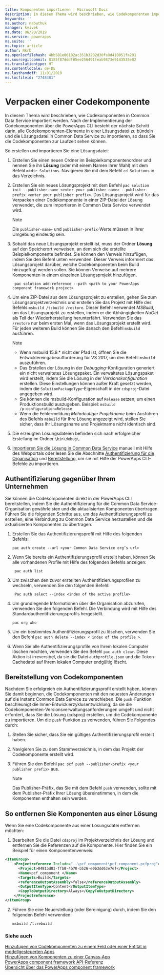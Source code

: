 ```yaml
---
title: Komponenten importieren | Microsoft Docs
description: In diesem Thema wird beschrieben, wie Codekomponenten importiert werden
keywords: ''
ms.author: nabuthuk
manager: kvivek
ms.date: 06/20/2019
ms.service: powerapps
ms.suite: ''
ms.topic: article
author: Nkrb
ms.openlocfilehash: 4bb581e06102ac351b3202d30fa8d418951fa291
ms.sourcegitcommit: 8185f87dddf05ee256491feab9873e9143535e02
ms.translationtype: HT
ms.contentlocale: de-DE
ms.lasthandoff: 11/01/2019
ms.locfileid: "2748481"
---
```

# <a name="package-a-code-component"></a>Verpacken einer Codekomponente

In diesem Thema wird beschrieben, wie Codekomponenten in Common Data Service importiert werden. Nach der Implementierung der Codekomponenten über die PowerApps CLI besteht der nächste Schritt darin, alle Codekomponenten-Elemente in einer Lösungsdatei zu bündeln und die Lösungsdatei in Common Data Service zu importieren, so dass Sie die Codekomponenten zur Laufzeit sehen können.

So erstellen und importieren Sie eine Lösungsdatei:

1. Erstellen Sie einen neuen Ordner im Beispielkomponentenordner und nennen Sie ihn **Lösung** (oder mit einem Namen Ihrer Wahl) mit dem Befehl `mkdir Solutions`. Navigieren Sie mit dem Befehl `cd Solutions` in das Verzeichnis.

2. Erstellen Sie ein neues Lösungsprojekt mit dem Befehl `pac solution init --publisher-name <enter your publisher name> --publisher-prefix <enter your publisher prefix>`. Das Lösungsprojekt wird für das Verpacken einer Codekomponente in einer ZIP-Datei der Lösung verwendet, die zum Importieren in Common Data Service verwendet wird.

   > [!NOTE]
   > Die `publisher-name`- und `publisher-prefix`-Werte müssen in Ihrer Umgebung eindeutig sein.
 
3. Sobald das neue Lösungsprojekt erstellt ist, muss der Ordner **Lösung** auf den Speicherort verweisen, an dem sich die erstellte Beispielkomponente befindet. Sie können den Verweis hinzufügen, indem Sie den Befehl unten verwenden. Dieser Verweis informiert das Lösungsprojekt darüber, welche Codekomponenten beim Build hinzugefügt werden sollen. Sie können Verweise auf mehrere Komponenten in einem einzelnen Lösungsprojekt hinzufügen.

   ```CLI   
    pac solution add-reference --path <path to your PowerApps component framework project>
   ```

3. Um eine ZIP-Datei aus dem Lösungsprojekt zu erstellen, gehen Sie zum Lösungsprojektverzeichnis und erstellen Sie das Projekt mit Hilfe des Befehls `msbuild /t:build /restore`. Dieser Befehl verwendet *MSBuild*, um das Lösungsprojekt zu erstellen, indem er die Abhängigkeiten *NuGet* als Teil der Wiederherstellung herunterfährt. Verwenden Sie das `/restore` nur beim ersten Mal, wenn das Lösungsprojekt erstellt wird. Für jeden weiteren Build können Sie danach den Befehl `msbuild` ausführen.


    > [!NOTE]
    > - Wenn msbuild 15.9.* nicht der Pfad ist, öffnen Sie die Entwicklereingabeaufforderung für VS 2017, um den Befehl `msbuild` auszuführen.
    > - Das Erstellen der Lösung in der *Debugging*-Konfiguration generiert ein nicht verwaltetes Lösungspaket. Ein verwaltetes Lösungspaket wird erstellt, indem Sie die Lösung in der *Versionskonfiguration* erstellen. Diese Einstellungen können außer Kraft gesetzt werden, indem die `SolutionPackageType`-Eigenschaft in der `cdsproj`-Datei angegeben wird.
    > - Sie können die msbuild-Konfiguration auf `Release` setzen, um einen Produktionsbuild auszugeben. Beispiel: `msbuild /p:configuration=Release`
    > - Wenn die Fehlermeldung *Mehrdeutiger Projektname* beim Ausführen des Befehls `msbuild` für Ihre Lösung angezeigt wird, stellen Sie sicher, dass Ihr Lösungsname und Projektname nicht identisch sind.

4. Die erzeugten Lösungsdateien befinden sich nach erfolgreicher Erstellung im Ordner `\bin\debug\`.
5. [Importieren Sie die Lösung in Common Data Service](https://docs.microsoft.com/powerapps/maker/common-data-service/import-update-export-solutions) manuell mit Hilfe des Webportals oder lesen Sie die Abschnitte [Authentifizierung für die Organisation](#authenticating-to-your-organization) und [Bereitstellung](#deploying-code-components), um sie mit Hilfe der PowerApps CLI-Befehle zu importieren.

## <a name="authenticating-to-your-organization"></a>Authentifizierung gegenüber Ihrem Unternehmen

Sie können die Codekomponenten direkt in der PowerApps CLI bereitstellen, indem Sie die Authentifizierung für die Common Data Service-Organisation gewährleisten und die aktualisierten Komponenten übertragen. Führen Sie die folgenden Schritte aus, um das Authentifizierungsprofil zu erstellen, eine Verbindung zu Common Data Service herzustellen und die aktualisierten Komponenten zu übertragen. 
 
1. Erstellen Sie das Authentifizierungsprofil mit Hilfe des folgenden Befehls: 
 
    ```CLI
    pac auth create --url <your Common Data Service org’s url> 
    ```
 
2. Wenn Sie bereits ein Authentifizierungsprofil erstellt haben, können Sie alle vorhandenen Profile mit Hilfe des folgenden Befehls anzeigen: 

   ```CLI
    pac auth list 
   ```
 
3. Um zwischen den zuvor erstellten Authentifizierungsprofilen zu wechseln, verwenden Sie den folgenden Befehl: 
   
   ```CLI
    Pac auth select --index <index of the active profile>
    ``` 

4. Um grundlegende Informationen über die Organisation abzurufen, verwenden Sie den folgenden Befehl. Die Verbindung wird mit Hilfe des Standardauthentifizierungsprofils hergestellt. 

    ```CLI
    pac org who 
    ```
 
5. Um ein bestimmtes Authentifizierungsprofil zu löschen, verwenden Sie den Befehl `pac auth delete --index < index of the profile >`. 
6. Wenn Sie alle Authentifizierungsprofile von Ihrem lokalen Computer löschen möchten, verwenden Sie den Befehl `pac auth clear`. Diese Aktion ist irreversibel, da sie die Datei `authprofile.json` und die Token-Cachedatei auf Ihrem lokalen Computer endgültig löscht. 

## <a name="deploying-code-components"></a>Bereitstellung von Codekomponenten 

Nachdem Sie erfolgreich ein Authentifizierungsprofil erstellt haben, können Sie damit beginnen, die Codekomponenten mit den neuesten Änderungen auf die Instanz Common Data Service zu verschieben. Die `push`-Funktion beschleunigt die Inner-Entwicklerzyklusentwicklung, da sie die Codekomponenten-Versionsverwaltungsanforderungen umgeht und nicht erfordert, dass Sie die Lösung (cdsproj) erstellen, um die Codekomponente zu importieren. Um die `push`-Funktion zu verwenden, führen Sie Folgendes durch:

1. Stellen Sie sicher, dass Sie ein gültiges Authentifizierungsprofil erstellt haben.
2. Navigieren Sie zu dem Stammverzeichnis, in dem das Projekt der Codekomponente erstellt wird.
3. Führen Sie den Befehl `pac pcf push --publisher-prefix <your publisher prefix>` aus.

   > [!NOTE]
   > Das Publisher-Präfix, das Sie mit dem Befehl `push` verwenden, sollte mit dem Publisher-Präfix Ihrer Lösung übereinstimmen, in dem die Komponenten enthalten sein werden.

## <a name="how-to-remove-components-from-a-solution"></a>So entfernen Sie Komponenten aus einer Lösung

Wenn Sie eine Codekomponente aus einer Lösungsdatei entfernen möchten:

1.  Bearbeiten Sie die Datei `cdsproj` im Projektverzeichnis der Lösung und entfernen Sie die Referenzen auf die Komponente. Hier finden Sie ein Beispiel für einen Komponentenverweis:

   ```XML
   <ItemGroup>
       <Projectreference Include="..\pcf_component\pcf_component.pcfproj">
         <Project>0481bd83-ffb0-4b70-b526-e0b3dd63e7ef</Project>
         <Name>pcf_component </Name>
         <Targets>Build</Targets>
         <referenceOutputAssembly>false</referenceOutputAssembly>
         <OutputItemType>Content</OutputItemType>
         <CopyToOutputDirectory>Always</CopyToOutputDirectory>
       </Projectreference>
   </ItemGroup>
   ```

2. Führen Sie eine Neuerstellung (oder Bereinigung) durch, indem Sie den folgenden Befehl verwenden:
   
    ```CLI
    msbuild /t:rebuild
    ```

### <a name="see-also"></a>Siehe auch

[Hinzufügen von Codekomponenten zu einem Feld oder einer Entität in modellgesteuerten Apps](add-custom-controls-to-a-field-or-entity.md)<br/>
[Hinzufügen von Komponenten zu einer Canvas-App](component-framework-for-canvas-apps.md#add-components-to-a-canvas-app)<br/>
[PowerApps component framework API-Referenz](reference/index.md)<br/>
[Übersicht über das PowerApps component framework](overview.md)

